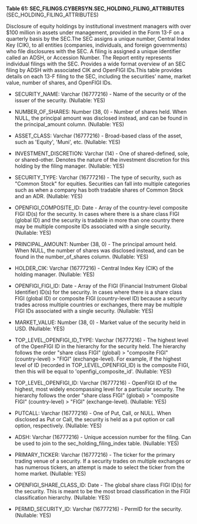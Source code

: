 **Table 61: SEC_FILINGS.CYBERSYN.SEC_HOLDING_FILING_ATTRIBUTES** (SEC_HOLDING_FILING_ATTRIBUTES)

Disclosure of equity holdings by institutional investment managers with over $100 million in assets under management, provided in the Form 13-F on a quarterly basis by the SEC.The SEC assigns a unique number, Central Index Key (CIK), to all entities (companies, individuals, and foreign governments) who file disclosures with the SEC. A filing is assigned a unique identifier called an ADSH, or Accession Number. The Report entity represents individual filings with the SEC. Provides a wide format overview of an SEC filing by ADSH with associated CIK and OpenFIGI IDs.This table provides details on each 13-F filing to the SEC, including the securities' name, market value, number of shares, and OpenFIGI IDs.

- SECURITY_NAME: Varchar (16777216) - Name of the security or of the issuer of the security. (Nullable: YES)

- NUMBER_OF_SHARES: Number (38, 0) - Number of shares held. When NULL, the principal amount was disclosed instead, and can be found in the principal_amount column. (Nullable: YES)

- ASSET_CLASS: Varchar (16777216) - Broad-based class of the asset, such as 'Equity', 'Muni', etc. (Nullable: YES)

- INVESTMENT_DISCRETION: Varchar (14) - One of shared-defined, sole, or shared-other. Denotes the nature of the investment discretion for this holding by the filing manager. (Nullable: YES)

- SECURITY_TYPE: Varchar (16777216) - The type of security, such as "Common Stock" for equities. Securities can fall into multiple categories such as when a company has both tradable shares of Common Stock and an ADR. (Nullable: YES)

- OPENFIGI_COMPOSITE_ID: Date - Array of the country-level composite FIGI ID(s) for the security. In cases where there is a share class FIGI (global ID) and the security is tradable in more than one country there may be multiple composite IDs associated with a single security. (Nullable: YES)

- PRINCIPAL_AMOUNT: Number (38, 0) - The principal amount held. When NULL, the number of shares was disclosed instead, and can be found in the number_of_shares column. (Nullable: YES)

- HOLDER_CIK: Varchar (16777216) - Central Index Key (CIK) of the holding manager. (Nullable: YES)

- OPENFIGI_FIGI_ID: Date - Array of the FIGI (Financial Instrument Global Identifier) ID(s) for the security. In cases where there is a share class FIGI (global ID) or composite FIGI (country-level ID) because a security trades across multiple countries or exchanges, there may be multiple FIGI IDs associated with a single security. (Nullable: YES)

- MARKET_VALUE: Number (38, 0) - Market value of the security held in USD. (Nullable: YES)

- TOP_LEVEL_OPENFIGI_ID_TYPE: Varchar (16777216) - The highest level of the OpenFIGI ID in the hierarchy for the security held. The hierarchy follows the order "share class FIGI" (global) > "composite FIGI" (country-level) > "FIGI" (exchange-level). For example, if the highest level of ID (recorded in TOP_LEVEL_OPENFIGI_ID) is the composite FIGI, then this will be equal to 'openfigi_composite_id'. (Nullable: YES)

- TOP_LEVEL_OPENFIGI_ID: Varchar (16777216) - OpenFIGI ID of the highest, most widely encompassing level for a particular security. The hierarchy follows the order "share class FIGI" (global) > "composite FIGI" (country-level) > "FIGI" (exchange-level). (Nullable: YES)

- PUTCALL: Varchar (16777216) - One of Put, Call, or NULL. When disclosed as Put or Call, the security is held as a put option or call option, respectively. (Nullable: YES)

- ADSH: Varchar (16777216) - Unique accession number for the filing. Can be used to join to the sec_holding_filing_index table. (Nullable: YES)

- PRIMARY_TICKER: Varchar (16777216) - The ticker for the primary trading venue of a security. If a security trades on multiple exchanges or has numerous tickers, an attempt is made to select the ticker from the home market. (Nullable: YES)

- OPENFIGI_SHARE_CLASS_ID: Date - The global share class FIGI ID(s) for the security. This is meant to be the most broad classification in the FIGI classification hierarchy. (Nullable: YES)

- PERMID_SECURITY_ID: Varchar (16777216) - PermID for the security. (Nullable: YES)

